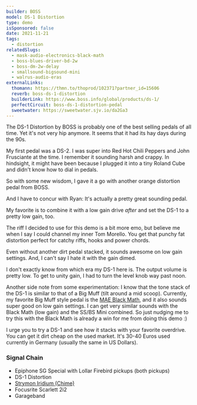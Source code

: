 ```yaml
---
builder: BOSS
model: DS-1 Distortion
type: demo
isSponsored: false
date: 2021-11-21
tags:
  - distortion
relatedSlugs:
  - mask-audio-electronics-black-math
  - boss-blues-driver-bd-2w
  - boss-dm-2w-delay
  - smallsound-bigsound-mini
  - walrus-audio-eras
externalLinks:
  thomann: https://thmn.to/thoprod/102371?partner_id=15606
  reverb: boss-ds-1-distortion
  builderLink: https://www.boss.info/global/products/ds-1/
  perfectCircuit: boss-ds-1-distortion-pedal
  sweetwater: https://sweetwater.sjv.io/da2Ga3
---
```


The DS-1 Distortion by BOSS is probably one of the best selling pedals of all time. Yet it's not very hip anymore. It seems that it had its hay days during the 90s.

My first pedal was a DS-2. I was super into Red Hot Chili Peppers and John Frusciante at the time. I remember it sounding harsh and crappy. In hindsight, it might have been because I plugged it into a tiny Roland Cube and didn't know how to dial in pedals.

So with some new wisdom, I gave it a go with another orange distortion pedal from BOSS.

And I have to concur with Ryan: It's actually a pretty great sounding pedal.

My favorite is to combine it with a low gain drive _after_ and set the DS-1 to a pretty low gain, too.

The riff I decided to use for this demo is a bit more emo, but believe me when I say I could channel my inner Tom Morello. You get that punchy fat distortion perfect for catchy riffs, hooks and power chords.

Even without another dirt pedal stacked, it sounds awesome on low gain settings. And, I can't say I hate it with the gain dimed.

I don't exactly know from which era my DS-1 here is. The output volume is pretty low. To get to unity gain, I had to turn the level knob way past noon.

Another side note from some experimentation: I know that the tone stack of the DS-1 is similar to that of a Big Muff (tilt around a mid scoop).
Currently, my favorite Big Muff style pedal is the [MAE Black Math](/demos/mask-audio-electronics-black-math), and it also sounds super good on low gain settings. I can get very similar sounds with the Black Math (low gain) and the SS/BS Mini combined. So just nudging me to try this with the Black Math is already a win for me from doing this demo :)

I urge you to try a DS-1 and see how it stacks with your favorite overdrive. You can get it dirt cheap on the used market. It's 30-40 Euros used currently in Germany (usually the same in US Dollars).

### Signal Chain

- Epiphone SG Special with Lollar Firebird pickups (both pickups)
- DS-1 Distortion
- [Strymon Iridium (Chime)](/demos/strymon-iridium)
- Focusrite Scarlett 2i2
- Garageband

